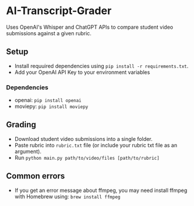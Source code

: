 # AI-Transcript-Grader
Uses OpenAI's Whisper and ChatGPT APIs to compare student video submissions against a given rubric.

## Setup
- Install requuired dependencies using `pip install -r requirements.txt`. 
- Add your OpenAI API Key to your environment variables

### Dependencies
- openai: `pip install openai`
- moviepy: `pip install moviepy`

## Grading
- Download student video submissions into a single folder.
- Paste rubric into `rubric.txt` file (or include your rubric txt file as an argument).
- Run `python main.py path/to/video/files [path/to/rubric]`

## Common errors
- If you get an error message about ffmpeg, you may need install ffmpeg with Homebrew using: `brew install ffmpeg`


